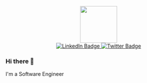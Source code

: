 <div id="header" align="center">
  <img src="https://media.giphy.com/media/kl5ctZSctCbE4/giphy.gif" width="100"/>
  </div>
  <div id ="badges" align="center">
    <a href="https://www.linkedin.com/in/martin-muga-1427b618a/">
    <img src="https://img.shields.io/badge/LinkedIn-blue?style=for-the-badge&logo=linkedin&logoColor=white" alt="LinkedIn Badge"/>
  </a>
  
  <a href="https://twitter.com/_mamuga">
    <img src="https://img.shields.io/badge/Twitter-blue?style=for-the-badge&logo=twitter&logoColor=white" alt="Twitter Badge"/>
  </a>
</div>




### Hi there 👋
I'm a Software Engineer 



<!--
- 🔭 I’m currently working on ...
- 🌱 I’m currently learning ...
- 👯 I’m looking to collaborate on ...
- 🤔 I’m looking for help with ...
- 💬 Ask me about ...
- 📫 How to reach me: ...
- 😄 Pronouns: ...
- ⚡ Fun fact: ...
-->
